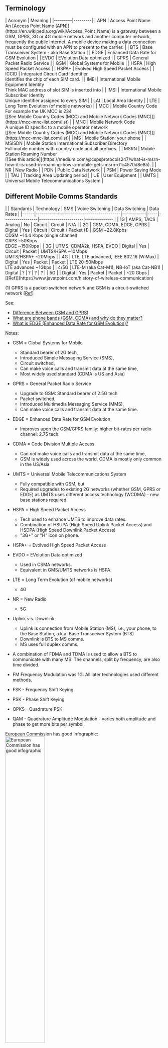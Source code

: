 ## Terminology

<p></p>
| Acronym | Meaning |
|---------|---------|
| APN     | Access Point Name<br>An [Access Point Name (APN)](https://en.wikipedia.org/wiki/Access_Point_Name) is a gateway between a GSM, GPRS, 3G or 4G mobile network and another computer network, frequently the public Internet. A mobile device making a data connection must be configured with an APN to present to the carrier. |
| BTS     | Base Transceiver System - aka Base Station |
| EDGE    | Enhanced Data Rate for GSM Evolution |
| EVDO    | EVolution Data optimized |
| GPRS    | General Packet Radio Service |
| GSM     | Global Systems for Mobile |
| HSPA    | High Speed Packet Access |
| HSPA+   | Evolved High Speed Packet Access |
| ICCID   | Integrated Circuit Card Identifier<br>Identifies the chip of each SIM card. |
| IMEI    | International Mobile Equipment Identity<br>Think MAC address of slot SIM is inserted into |
| IMSI    | International Mobile Subscriber Identity<br>Unique identifier assigned to every SIM  |
| LAI     | Local Area Identity |
| LTE     | Long Term Evolution (of mobile networks) |
| MCC     | Mobile Country Code<br>For example the UK MCC is 234<br>[[See Mobile Country Codes (MCC) and Mobile Network Codes (MNC)]](https://mcc-mnc-list.com/list) |
| MNC     | Mobile Network Code<br>A unique ID specific to a mobile operator network<br>[[See Mobile Country Codes (MCC) and Mobile Network Codes (MNC)]](https://mcc-mnc-list.com/list)|
| MS      | Mobile Station: your phone |
| MSISDN  | Mobile Station International Subscriber Directory<br>Full mobile number with country code and all prefixes. |
| MSRN    | Mobile Station Roaming Number<br>[[See this article]](https://medium.com/@cspsprotocols247/what-is-msrn-how-it-is-used-in-roaming-how-a-mobile-gets-msrn-d1c4570d8e85). |
| NR      | New Radio |
| PDN     | Public Data Network |
| PSM     | Power Saving Mode |
| TAU     | Tracking Area Updating period |
| UE      | User Equipment |
| UMTS    | Universal Mobile Telecommunications System |
<p></p>



## Different Mobile Comms Standards

<p></p>
|      | Standards                                | Technology | SMS | Voice Switching | Data Switching       | Data Rates                               |
|------|------------------------------------------|------------|-----|-----------------|----------------------|--------------                            |
| 1G   | AMPS, TACS                               | Analog     | No  | Circuit         | Circuit              | N/A                                      |
| 2G   | GSM, CDMA, EDGE, GPRS                    | Digital    | Yes | Circuit         | Circuit / Packet (1) | GSM ~22.8Kpbs<br>CDSM ~14.4 Kbps (single channel)<br> GRPS ~50Kbps<br>EDGE ~150Kbps |
| 3G   | UTMS, CDMA2k, HSPA, EVDO                 | Digital    | Yes | Circuit         | Packet               | UMTS/HSPA ~10Mbps<br> UMTS/HSPA+ ~20Mbps |
| 4G   | LTE, LTE advanced, IEEE 802.16 (WiMax)   | Digital    | Yes | Packet          | Packet               | LTE 20-50Mbps<br>LTE advanced ~1Gbps     |
| 4/5G | LTE-M (aka Cat-M1), NB-IoT (aka Cat-NB1) | Digital    | ?   | ?               | ?                    | ?                                        |
| 5G   |                                          | Digital    | Yes | Packet          | Packet               | ~20 Gbps                                 |
[[Ref]](https://www.javatpoint.com/history-of-wireless-communication)
<p></p>

(1) GPRS is a packet-switched network and GSM is a circuit-switched network [[Ref]](https://byjus.com/gate/difference-between-gsm-and-gprs/#:~:text=The%20GSM%20is%20a%20circuit,packet%2Dswitched%20type%20of%20network.&text=The%20GSM%20technology%20provides%20a,for%20all%20of%20its%20users.)


See:

* [Difference Between GSM and GPRS](https://byjus.com/gate/difference-between-gsm-and-gprs/#:~:text=The%20GSM%20is%20a%20circuit,packet%2Dswitched%20type%20of%20network.&text=The%20GSM%20technology%20provides%20a,for%20all%20of%20its%20users.))
* [What are phone bands (GSM, CDMA) and why do they matter?](https://www.verizon.com/articles/Smartphones/what-are-phone-bands-and-why-do-they-matter/#:~:text=What%20does%20the%20CDMA%2FGSM,to%202G%20and%203G%20connectivity.)
* [What is EDGE (Enhanced Data Rate for GSM Evolution)?](https://www.tutorialspoint.com/what-is-edge-enhanced-data-rate-for-gsm-evolution#:~:text=EDGE%20allows%20for%20a%20faster,work%20on%20any%20GPRS%20network.)


Notes:

* GSM = Global Systems for Mobile
    * Standard bearer of 2G tech,
    * Introduced Simple Messaging Service (SMS),
    * Circuit switched,
    * Can make voice calls and transmit data at the same time,
    * Most widely used standard (CDMA is US and Asia)
* GPRS = General Packet Radio Service
    * Upgrade to GSM: Standard bearer of 2.5G tech
    * Packet switched,
    * Introduced Multimedia Messaging Service (MMS),
    * Can make voice calls and transmit data at the same time.
* EDGE = Enhanced Data Rate for GSM Evolution
    * Improves upon the GSM/GPRS family: higher bit-rates per radio channel: 2.75 tech.
* CDMA = Code Division Multiple Access
    * Can *_not_* make voice calls and transmit data at the same time,
    * GSM is widely used across the world, CDMA is mostly only common in the US/Asia
* UMTS = Universal Mobile Telecommunications System
    * Fully compatible with GSM, but
    * Required upgrades to existing 2G networks (whether GSM, GPRS or EDGE) as UMTS uses different access technology (WCDMA) - new base stations required.
* HSPA = High Speed Packet Access
    * Tech used to enhance UMTS to improve data rates.
    * Combination of HSUPA (High Speed Uplink Packet Access) and HSDPA (High Speed Downlink Packet Access)
    * "3G+" or "H" icon on phone.
* HSPA+ = Evolved High Speed Packet Access
* EVDO = EVolution Data optimized
    * Used in CSMA networks.
    * Equivalent in GMS/UMTS networks is HSPA.
* LTE = Long Term Evolution (of mobile networks)
    * 4G
* NR = New Radio
    * 5G


* Uplink v.s. Downlink
    * Uplink is connection from Mobile Station (MS), i.e., your phone, to the Base Station, a.k.a. Base Transceiver System (BTS)
    * Downlink is BTS to MS comms.
    * MS uses full duplex comms.

* A combination of FDMA and TDMA is used to allow a BTS to communicate with many MS: The channels, split by frequency, are also time divided.

* FM Frequency Modulation was 1G. All later technologies used different methods.
* FSK - Frequency Shift Keying 
* PSK - Phase Shift Keying
* QPKS - Quadrature PSK
* QAM - Quadrature Amplitude Modulation - varies both amplitude and phase to get more bits per symbol.

European Commission has good infographic:<br>
<img alt="European Commission has good infographic" src="https://ec.europa.eu/newsroom/dae/document.cfm?doc_id=4541" style="width: 50%"/>

### 1G
* 3 variants used:
    * Advanced Mobile Phone (AMP). USA.
    * Noridic Mobile Telephone (NMT). Scandinavia.
    * Total Access Communications (TAC). Europe.
* All used FDMA with analog FM.
* Weak security and no roaming.

### 2G
* GSM developed in 1991 by European Telecomms Standards Institute (ETSI).
    * Combination of FDMA and TDMA used.
* Ditigal AMP used in USA.
* Supported packet switching, roaming, encryption, SMS and data.

### 3G
<p></p>


## SIM and Phone Identifiers
See [Difference Between IMEI, IMSI, ICCID And MSISDN Numbers](https://commsbrief.com/difference-between-imei-imsi-iccid-and-msisdn-numbers/) By Adnan Ghayas.

| Acronym | Meaning                                           | Linked to | Format                                                | Description                                                                                           |
|---------|---------------------------------------------------|-----------|-------------------------------------------------------|-------------------------------------------------------------------------------------------------------|
| IMEI    | International Mobile Equipment Identity           | Phone     |  15 numbers                                           | Unique identifier assigned to every cellular device for each of its SIM *slots*.                      |
| IMSI    | International Mobile Subscriber Identity          | SIM       |  15 numbers  (1)                                      | Unique identifier assigned to every SIM *card*.                                                       |
| ICCID   | Integrated Circuit Card Identifier                | SIM       | ~20 numbers  (2)                                      | Identifies the chip of each SIM card.                                                                 |
| MSISDN  | Mobile Station International Subscriber Directory | SIM       |                                                       | Full mobile number with country code and all prefixes.                                                |


(1) Format is `CCCNNIIIIIIIIII`, where `C` (the first 3 digits) are the mobile country code, `N` (the next 2 digits) are the mobile network code and the last 10 digits, `I`, are the Mobile Subscriber Identification Number. The <q>mobile network may use a temporary IMSI called TMSI (Temporary Mobile Subscriber Identity) instead of IMSI to ensure the subscriber's confidentiality</q>.

(2) Usually 19 or 20 digits. Format is similar to `IICCSSSSUUUUUUUUUUU`, where `I` is the industry code, `C` is the country code, `S` is the issuer's code, and `U` is the unique identifier for the SIM.



## Signal Strength
* See [[Ref]](https://www.metageek.com/training/resources/understanding-rssi/)

### RSSI
* A relative measure
* Values in range [0, 255], *however* each chipset vendor can choose their own maximum value within this range, so RSSI numbers between vendors *may not* be comparable!
* Use dBm for a comparable metric.

### dBm
* See [Electronics:decibels](electronics.html) for a definition.
    * Summary: dBm is gain relative to a reference power of 1mW. 10 dBm means the signal has a power x10 greater than 1mW.
* What dBm constitutes "good" or "bad" is rather dependent on the carrier - hence the number of bars meaning different things per carrier.
  Arbitrarily using this [[as a reference]](https://www.signalsolutions.co.uk/blog/when-the-bars-are-high-but-the-signal-is-low/):
      * -50 to -79 dBm = great signal, full bars (4 to 5 bars).
      * -80 to -89 dBm = good signal (3 to 4 bars).
      * -90 to -99 dBm = average signal (2 to 3 bars).
      * -100 to -109 dBm = poor signal (1 to 2 bars).
      * -110 to -120 dBm = very poor signal or not-spot (0 to 1 bar).



## Network Architectures
### GSM
![](##IMG_DIR##/GSM_Architecture.png)

<blockquote>
<p>The GSM architecture consists of three major interconnected subsystems that interact with themselves and with users through certain network interface. The subsystems are Base Station Subsystem (BSS), Network Switching Subsystem (NSS) and Operational Support Subsystem (OSS). Mobile Station (MS) is also a subsystem but it is considered as a part of BSS.</p>
<footer><a href="https://www.ques10.com/p/5206/gsm-network-architecture-1/#:~:text=The%20GSM%20architecture%20consists%20of,Operational%20Support%20Subsystem%20(OSS)." target="_blank">GSM Network Architecture</a></footer>
</blockquote>
<p></p>


#### Base Status Subsystem
The Base Station Subsystem (BSS) consists of the Base Transceiver Stations (BTS) and the Base Station Controller (BSC).

Many BSS connect to one BTS and many BTS connect to one MSC.

The BTS provides the radio link to your phone and communicates with the BSC, which manges the radio resources for the BTS,
assigning frequencies and time slots. The BSC also handles call setup and handover. It also switches traffic to/from
the MSC.

The phone (ME) will measure the signal strength from the BTS it is connected to. It will also measure the signal strength
of neighboring BTS's and sends them to the BSC, which sends them to the MSC. This is used byt the BSC to control MS handover and control
power between the BTS and MS.

#### Network Subsystem

The NSS is responsible for all the call switching and routing and tracking the location of the mobile.

The Mobile Switching Center (MSC) is a digital switch that performs call setup, routing between the MS & other MSCs or
external networks.

It also handles inter BSS and inter MSC handovers. When a mobile moves between two BSCs the handover has to be
handled by the MSC as this is the common parent. If a mobile moved between two BTS within one BSC coverage area then the
BSC could handle the handover.

<p></p>
<blockquote>
    <p>
        IMEI of all the mobile stations are stored in the database known as EIR (Equipment Identification Register).
        The network can check this list in order to confirm whether mobile has been stolen or not.
    </p>
    <p>
        ...
    </p>
    <p>
        The TMSI identifier is assigned by VLR entity after GSM mobile station establishes communication with the GSM network(i.e. Base station or BTS). The network then uses TMSI instead of IMSI during call processing and call management tasks.
    </p>
    <p>
        This identifier is shorter compare[d] to IMSI number. Hence it is more efficient to transmit. The purpose [is] to use TMSI inplace of IMSI is to provide security to the mobile subscriber, as IMSI need not have to be transmitted continuously.
    </p>
    <footer><a href="" target="_blank">IMEI vs IMSI vs TMSI-difference between IMEI,IMSI,TMSI</a>, RF Wireless World</footer>
</blockquote>
<p></p>

##### Home Location Register (HLR)
* Central DB for subscriber/mobile uer info
    * Subscriber ID
    * Auth Key
    * Subscriber registration status
    * Services a mobile subscriber can use
    * Current location of subscriber

##### Visitor Location Register (VLR)
* Temporary data - reduce burden on HLR as this is a *central* database.

##### Equipment Identity Register:
* White list - authorised IMEs allowed to use network
* Black list - list of IMEIs of mobiles that are barred
* Gray list  - list of IMEIs of mobiles that are being traced

#### Channels
Two types:

1. Traffic channels (TCHs)
2. Control channels (MS registration, handover, etc etc)
    1. Broadcast
        1. Broadcast Control CHannel (BCCH) - Need FCCH and SCH to be able to device this channel.
        2. Frequency Correction CHannel (FCCH)
        3. Syncrhonization CHannel (SCH)
    2. Common
        1. Paging CHannel (PCH)
        2. Random Access CHannel (RACH)
        3. Access Grant CHannel (AGCH)
        4. Standalone Dedicated Control CHannel (SDCCH)

#### Location Areas
Each MSC area is subdivided into many local areas. Each such area has an identifier called the Local Area Identity (LAI).
The LAI is structured like so:

```
+-----+-----+-----------------------------+
| MCC | MNC |             LAC             | < LAC is "Location Area Code" - only unique to the MSC service area, by...
+-----+-----+-----------------------------+   ...prefixing it with the MCC and MNC it makes it unique globally so... 
 ^^^^^ ^^^^^                                  ...roaming is possible .
 ^^^^^ 2/3 digits
 3 digits
```

Location areas do not all have to be the same size and contain different number of base stations per area.

When a mobile is in the IDLE state, i.e, not in a call, only the location area is known, not exactly which base
station the mobile is connected to, so to page the mobile, the network has to page all the base stations to find the
mobile.


### 3G
The development of 3G was standardised by the 3rd Generation Partnership Project (3GPP) as formed in 1998. It was
a group of telecom vendors and operators.

They introduced he 3G Universal Mobile Telecoms Service (UMTS) technology in 2001, aka Wideband CDMA.


## Talking With A Modem: AT Commands
The [Twilio Cellular Modem Knowledge Base](https://www.twilio.com/docs/iot/supersim/cellular-modem-knowledge-base) is a really good resource.

These are just quick notes on some commands for quick reference. Not trying to duplicate the manual here so for details look at modem manual.

AT commands come in at least two forms:
1. Basic AT commands
2. Extended AT commands

Basic AT commands have the following format:

```
ATCMDb=123
||||||^
||^^^^Commands can have parameters
^^ The basic command is "CMDb" (substitute an actual command here).
All AT commands are prefexed with the charaters "AT". No space between "AT" and "CMDx"
because this is a basic command
```

For example, some basic AT commands include:
```
ATI0 // Request type number of device
ATI6 // Request mobile boot sequence version
ATI9 // Request modem and application version
```

Each command will be a two or more line replace with:
```
COMMAND-ECHOED
....
OK or ERROR
```

Note `ERROR` is not very informative which is why extended error reporting (CME errors) are usually enabled (`AT+CMEE=1`)

Extended commands are prefixed with a "+":

```
AT+<COMMAND><SUFFIX><DATA>
```

For example:

```
AT+CMDe=,,15
```
Because the prefix is "AT+" we know this is an extended AT command. The command itself is "CMDe" (not real), it is a set operation because the suffix is "=", and the data consists of three parameters. The first 2 are optional and not specified, the last is 15.

Extended commands come in 3 flavours:
1. Set: Suffix is "=". Think set a property. Property might enable/disable something, cause a specific behavior etc.
2. Read: Suffix is "?".
3. Execute: No suffix. Makes modem do something, think verb.
4. Test: Suffix is "=?". Asks about capabilities and if command understood/supported.

However, not all AT commands follow this convention religiously. For example, `AT+CIMI` has the same functionality as `AT_CIMI?`: the CIMI can be read without using a "?" suffix, so it looks like an execution command, but really is doing a read of sorts.

Standard commands will be something like "AT+C....". Vendor specific commands usually replace the C with something. For example UBlox specific
AT commands look like "AT+U...".

### Standard

#### Identifying Information About Modem, SIM, etc
<table class="jehtable">
    <thread>
        <td>Command</td><td>Description</td>
    </thread>
    <tbody>
            <tr>
            <td><p><code>ATI0</code></p></td>
            <td><p>Module information: Module type number request.</p></td>
        </tr>

        <tr>
            <td><p><code>ATI9</code></p></td>
            <td><p>Firmware information: Modem and application version request.</p></td>
        </tr>

        <tr>
            <td><p><code>AT+CIMI</code></p></td>
            <td><p>Request the IMSI (International Mobile Subscriber Identity).</p></td>
        </tr>

        <tr>
            <td><p><code>AT+CGSN</code></p></td>
            <td><p>Request the IMEI (International Mobile station Equipment Identity).</p></td>
        </tr>

        <tr>
            <td><p><code>AT+CCID</code></p></td>
            <td><p>Returns the ICCID (Integrated Circuit Card ID) of the SIM-card. ICCID is a serial number identifying the SIM.</p></td>
        </tr>

        <tr>
            <td><code>AT+CRSM</code></td>
            <td>
                <p>Restricted SIM access: Allows easy access to the SIM database by sending SIM commands as defined in [ETSI TS 102221](https://www.etsi.org/deliver/etsi_ts/102200_102299/102221/15.00.00_60/ts_102221v150000p.pdf)
                </p>
                <p>For example, the command `AT+CRSM=176,28486,0,0,17` is a read binary command (176), reading elementary file (EF) identified by ID `28486 (0x6F46)` (EFs described in [3GPP TS 31.102](https://portal.3gpp.org/desktopmodules/Specifications/SpecificationDetails.aspx?specificationId=1803)). From the spec, on can see that `6F4F` is the service provider name (EF<sub>SPM</sub>). Both P1 and P2 are zero indicating no offset is applied.
                </p>
            </td>
        </tr>
    </tbody>
</table>
<p></p>

#### Network Registration

<p></p>
<blockquote>
<p><b>Registration</b> takes place when a cellular module successfully connects to a cellular network via a cell tower. Until a modem is registered, it will not be able to establish a data session — a process called <b>attachment</b> — or even exchange SMS traffic. A modem can make multiple registrations depending on which radio access technologies (RATs) it supports and which are made available by the cell tower ... [but] Only a single registration is required to commence normal operations.</p>
<footer>-- <a href="https://www.twilio.com/docs/iot/supersim/four-best-practices-for-cellular-module-registration" target="_blank">Four Best Practices for Cellular Module Registration</a>, Twilio.</footer>
</blockquote>
<p></p>

All the registration commands have the same response: `+<CMD>=<urc_mode>,<registration_state>[,<additional_information>]`, where `<registration_state>` tells
you whether the modem has registered with a network using that Radio Access Technology (RAT). States `1`, connected to home network, and `5`, connected and roaming,
are what you're looking for!

<table class="jehtable">
    <thread>
        <td>Command</td><td>Description</td>
    </thread>
    <tbody>
        <tr>
            <td><p><code>AT+CREG</code></p></td>
            <td><p>GSM network registration status/report.</p>
                <p>The <i>set</i> command configures whether URCs are emitted by the modem. E.g., the set command <code>AT+CREG=2</code> enables network registration URCs, which will include network cell ID data. An example of such a URC could be <code>+CREG: 5,"090C","0696",3</code>, where <code>5</code> is the status (in this case registered, roaming), 
                   <code>"090C"</code> is the Local Area Code (LAC) and `"0696"` is the Cell ID. `3` is the `AcTSatus` (a Ublox specific thing maybe?) and indicates that the
                   RAT being used is GSM/GPRS.
                </p>
                <p>The <i>read</i> command reports the current mode and network registration status.
                </p>
            </td>
        </tr>

        <tr>
            <td><p><code>AT+CGREG</code></p></td>
            <td><p>GPRS network registration status/report.</p>
                <p>Very similar to `AT+CREG` but for GRPS networks
            </td>
        </tr>


        <tr>
            <td><p><code>AT+CEREG</code></p></td>
            <td><p>LTE/EPS network registration status/report</p></td>
        </tr>
    </tbody>
</table>

Easiest thing is to enable URCs for the registration to determine registration state. It is possible
to poll using the query commands, but this is less efficient.

#### Modem Power Settings
<table class="jehtable">
    <thread>
        <td>Command</td><td>Description</td>
    </thread>
    <tbody>
<tr>
            <td><p><code>AT+CPSMS</code></p></td>
            <td><p>Power Saving Mode (PSM) settings.</p>
                <blockquote>
                    <p>IoT devices typically send or receive data intermittently. Between periods of data transmission and reception, a device can sleep to minimize power consumption and maximize battery charge. The energy cost of completely detaching from the network at sleep, then re-attaching upon wake is high, so LTE allows the device to maintain its network attachment during sleep. However, the host network will periodically page the device, which needs to wake and respond. The device will then sleep again until it receives the next page or has to wake to send data.
                    </p>
                    <p>This wake-respond-sleep process consumes only a small amount of energy, but its cumulative energy consumption can become significant over the lifetime of a device. Power Save Mode addresses this by letting IoT devices agree to an extended sleep period with the network. During this time, the network doesn't page the device, which can then wake only when it needs to send data or when the sleep period expires.
                    </p>
                    <p>...
                    </p>
                    <p>In an active PSM period, the modem's radio is fully shut down and the device cannot send data or be reached. During development, you should be aware that the device's AT channel may also be closed down.
                    </p>
                    <p>Data intended for the sleeping device is buffered: 3GPP requirements mandate that data packets must be stored by the network. 
                    </p>
                    <footer>-- <a href="https://www.twilio.com/docs/iot/supersim/low-power-optimization-for-cellular-modules" target="_blank">Low-power Optimization for Cellular Modules</a>, Twilio.</footer>
                </blockquote>
                <p>They had en even better explanation in another of their blogs:</p>
                <blockquote>
                    <p>Power Saving Mode (PSM) - The PSM feature allows an IoT device to sleep for extended periods of time without being woken up by network paging. Typical cellular devices actively transition between two modes – IDLE and ACTIVE. When the device is not sending/receiving traffic it goes IDLE, which has a positive effect on battery life. If there are IP packets that need to be delivered to the device, the network pages for the device. The device must respond to the page and transition to ACTIVE mode to receive the traffic. This has an impact on IoT devices that are power-constrained. PSM allows these IoT devices to negotiate an extended sleep period (hours or days) with the network and avoid being paged during that sleep cycle. If there is any traffic that arrives for the device during the sleep period, the traffic is buffered in the network (at least the last 100 bytes) and delivered when the device becomes ACTIVE.</p>
                    <footer>-- <a href="https://www.twilio.com/blog/when-to-use-lte-cat-m" target="_blank">When to Use LTE Cat M for IoT Devices</a>Twilio blog.
                    </footer>
                </blockquote>
                <p></p>
            </td>
        </tr>

        <tr>
            <td><p><code>AT+CEDRXS</code></p></td>
            <td><p>
                    Use extended discontinuous reception (eDRX) parameters. EDRX is an extension of the DRX feature that is used by IoT devices to reduce power consumption. <q>DRX is a mechanism in which a device goes into sleep mode for a certain period and then wakes up after a fixed interval to receive signals. The basic principle for eDRX is to extend DRX cycles to allow a device to remain in a power-saving state for a longer period of time</q> -- <a href="https://www.everythingrf.com/community/what-is-edrx" target="_blank">[REF]</a>.
                </p>
                <p>
                    Twilio has the following to say about the difference between PSM and eDRX:
                </p>
                <blockquote>
                    <p>While not providing the same levels of power reduction as PSM, eDRX can offer a good compromise between device reachability and power consumption. eDRX can be used alongside PSM to obtain additional power savings, or it can be used on its own.
                    </p>
                    <p>PSM is more power efficient because PSM cycles are much longer than eDRX cycles. As a result, the device can enter into a deeper, lower power sleep state with PSM than it can with eDRX.
                    </p>
                    <footer>-- <a href="https://www.twilio.com/docs/iot/supersim/low-power-optimization-for-cellular-modules" target="_blank">Low-power Optimization for Cellular Modules</a>, Twilio.</footer>
                </blockquote>
                <p>Their blog also gives a nice little bit of extra detail:
                </p>
                <blockquote>
                    <p>PSM and eDRX are complementary and can both be used by a Cat M device. eDRX helps the device sleep a bit longer, wake up at fixed intervals, and generally reduce "chattiness" between the device and the network. PSM helps the device sleep for much longer - hours or days.</p>
                     <footer>-- <a href="https://www.twilio.com/blog/when-to-use-lte-cat-m" target="_blank">When to Use LTE Cat M for IoT Devices</a>Twilio blog.
                     </footer>
                </blockquote>
                <p></p>
            </td>
        </tr>    
    </tbody>
</table>
<p></p>

#### Other

<table class="jehtable">
    <thread>
        <td>Command</td><td>Description</td>
    </thread>
    <tbody>
<!--
        <tr>
            <td><code></code></td>
            <td><p></p></td>
        </tr>
-->
        



        <tr>
            <td><p><code>AT+CGDCONT</code></p></td>
            <td><p>Packet Data Protocol (PDP) context definition: Packet Data Protocol (PDP) context is a data structure that allows the device to transmit data using Internet Protocol. Eg APN name, IP address etc.</p></td>
        </tr>



        <tr>
            <td><p><code>AT+COPS</code></p></td>
            <td><p>The `+COPS` command selects a Public Land Mobile Network (PLMN) automatically or manually, and reads and searches the current mobile network.</p></td>
        </tr>
  
    </tbody>
</table>
<p></p>

### U-Blox

<table class="jehtable">
    <thread>
        <td>Command</td><td>Description</td>
    </thread>
    <tbody>
<!--
        <tr>
            <td><code></code></td>
            <td></td>
        </tr>
-->

       

        <tr>
            <td><code>AT+UANTR</code></td>
            <td>Antenna detection: measure DC component of load of cellular antenna.</td>
        </tr>

        <tr>
            <td><code>AT+UAUTHREQ</code></td>
            <td></td>
        </tr>

        <tr>
            <td><code>AT+USIMSTAT</code></td>
            <td>Configure the SIM state reporting so that the unsolicited result code (URC) reports the (U)SIM toolkit REFRESH proactive command execution result</td>
        </tr>

        <tr>
            <td><code>AT+UMNOPROF</code></td>
            <td>Set Mobile Network Operator (MNO) profile - i.e., select the MNO type to connect to.</td>
        </tr>

        <tr>
            <td><code>AT+UFACTORY</code></td>
            <td>Restore factory configuration ... executed only at the next module boot</td>
        </tr>
    </tbody>
</table>
<p></p>

### An Example Command Sequence

1. See if the modem is there using a basic echo command:

    |         |             |
    |---------|-------------|
    | Send    | `AT`        |
    | Receive | `AT`<br>`OK`|

1. Enable extended error (CME) reports with numeric values:

    |         |             |
    |---------|-------------|
    | Send    | `AT+CMEE=1`         |
    | Receive | `AT+CMEE=1`<br>`OK` |

    Why should we do this?
    > When controlling GSM devices using AT commands, the device can respond with either "OK" or "ERROR". 
    > Sometimes you will receive an error and you do not know the cause of this error.
    > 
    >  That's why most advanced GSM devices support extended errors. Instead of just displaying the "ERROR" message, 
    >  it also shows an error number. The syntax of this extended error is either "+CMS ERROR: xxx" or "+CME ERROR: xxx".
    >
    > When the error starts with "+CME ERROR", it means that the error is a device specific error code. For instance,
    > you are trying to read a phonebook entry before entering a pincode
    >
    > -- [GSM Equipment and Network Error Codes, smssolutions.net](https://www.smssolutions.net/tutorials/gsm/gsmerrorcodes/)

1. Get some information about the modem - its modem and firmware version numbers:

    |         |             |
    |---------|-------------|
    | Send    | `ATI9`                               | 
    | Receive | `ATI9`<br>`M0.10.00,A.02.14`<br>`OK` |

1. Request the ICCID number of the SIM - the code that uniquely identifies the chip on the SIM card.

    |         |             |
    |---------|-------------|
    | Send    | `AT+CCID`                                    |
    | Receive | `AT+CCID`<br>`+CCID: <19-20 digits>`<br>`OK` |

1. Query the PDP context definition.

    <blockquote>
        <p>A Packet Data Protocol (PDP) context offers a packet data connection over which a device and the mobile network can exchange IP packets.</p>
        <footer>--<a href="https://learn.microsoft.com/en-us/windows-hardware/drivers/mobilebroadband/developing-apps-using-multiple-pdp-contexts" target="_blank">Developing apps using multiple PDP contexts</a>.</footer>
    </blockquote>
    
    <blockquote>
        <p>A PDP (Packet Data Protocol) Context is a logical association between a MS (Mobile Station) and PDN (Public Data Network) running across a GPRS network. The context defines aspects such as Routing, QoS (Quality of Service), Security, Billing etc.</p>
        <footer>--<a href="https://www.mpirical.com/glossary/pdp-context#:~:text=A%20PDP%20(Packet%20Data%20Protocol,)%2C%20Security%2C%20Billing%20etc." target="_blank">PDP Context</a>, MPirical Glossary.</footer>
    </blockquote>

    TutorialsPoint has a [good explanation of PDP contexts for GPRS comms](https://www.tutorialspoint.com/gprs/gprs_pdp_context.htm).

    |         |             |
    |---------|-------------|
    | Send    | `AT+CGDCONT?`                                    |
    | Receive | `AT+CGDCONT?`<br>`+CGDCONT: 1,"IPV4V6","","0.0.0.0.0.0.0.0.0..."`<br>`OK` |

1. Query the Power Saving Mode (PSM) settings:

    |         |             |
    |---------|-------------|
    | Send    | `AT+CPSMS?`                                    |
    | Receive | `AT+CPSMS?`<br>`+CPSMS:1,,,"10000101","00000011"`<br>`OK` |


1. Query the xEDRX settings:

    |         |             |
    |---------|-------------|
    | Send    | `AT+CEDRXS?`                                    |
    | Receive | `AT+CEDRXS?`<br>`+CEDRXS: `<br>`OK` |



## TODOs
* SIM Toolkit https://www.techopedia.com/definition/30501/sim-toolkit-stk#techopedia-explains-sim-toolkit-stk
              https://web.archive.org/web/20061207010523/http://www.cellular.co.za/sim_toolkit.htm
              ***** https://www.etsi.org/deliver/etsi_ts/131100_131199/131111/13.03.00_60/ts_131111v130300p.pdf
* Proactive SIMs https://deepsec.net/docs/Slides/2021/Proactive_SIMs_David_Burgess.pdf
* FOTA - Frimware-Over-The_air https://www.soracom.io/iot-definitions/what-is-firmware-over-the-air-fota/